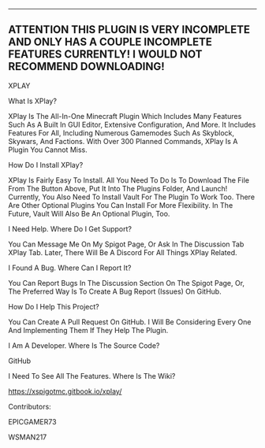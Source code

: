 ----------------------------------------------------------------------------------------------------------------------------------------------------------------------
ATTENTION
THIS PLUGIN IS VERY INCOMPLETE AND ONLY HAS A COUPLE INCOMPLETE FEATURES CURRENTLY! I WOULD NOT RECOMMEND DOWNLOADING!
----------------------------------------------------------------------------------------------------------------------------------------------------------------------

XPLAY

What Is XPlay?

XPlay Is The All-In-One Minecraft Plugin Which Includes Many Features Such As A Built In GUI Editor, Extensive Configuration, And More. It Includes Features For All, Including Numerous Gamemodes Such As Skyblock, Skywars, And Factions. With Over 300 Planned Commands, XPlay Is A Plugin You Cannot Miss.

How Do I Install XPlay?

XPlay Is Fairly Easy To Install. All You Need To Do Is To Download The File From The Button Above, Put It Into The Plugins Folder, And Launch! Currently, You Also Need To Install Vault For The Plugin To Work Too. There Are Other Optional Plugins You Can Install For More Flexibility. In The Future, Vault Will Also Be An Optional Plugin, Too.

I Need Help. Where Do I Get Support?

You Can Message Me On My Spigot Page, Or Ask In The Discussion Tab XPlay Tab. Later, There Will Be A Discord For All Things XPlay Related.

I Found A Bug. Where Can I Report It?

You Can Report Bugs In The Discussion Section On The Spigot Page, Or, The Preferred Way Is To Create A Bug Report (Issues) On GitHub.

How Do I Help This Project?

You Can Create A Pull Request On GitHub. I Will Be Considering Every One And Implementing Them If They Help The Plugin.

I Am A Developer. Where Is The Source Code?

GitHub

I Need To See All The Features. Where Is The Wiki?

https://xspigotmc.gitbook.io/xplay/

Contributors:

EPICGAMER73

WSMAN217
